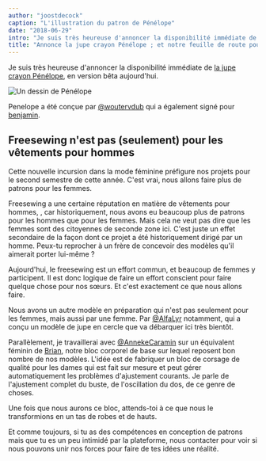 ```yaml
---
author: "joostdecock"
caption: "L'illustration du patron de Pénélope"
date: "2018-06-29"
intro: "Je suis très heureuse d'annoncer la disponibilité immédiate de la jupe crayon Pénélope , sortie en version bêta aujourd'hui."
title: "Annonce la jupe crayon Pénélope ; et notre feuille de route pour les vêtements pour femmes."
---
```


Je suis très heureuse d'annoncer la disponibilité immédiate de [la jupe crayon Pénélope](/patterns/penelope), en version bêta aujourd'hui.

![Un dessin de Pénélope](linedrawing.svg)

Penelope a été conçue par [@woutervdub](/users/woutervdub) qui a également signé pour [benjamin](/patterns/benjamin).

## Freesewing n'est pas (seulement) pour les vêtements pour hommes

Cette nouvelle incursion dans la mode féminine préfigure nos projets pour le second semestre de cette année. C'est vrai, nous allons faire plus de patrons pour les femmes.

Freesewing a une certaine réputation en matière de vêtements pour hommes, , car historiquement, nous avons eu beaucoup plus de patrons pour les hommes que pour les femmes. Mais cela ne veut pas dire que les femmes sont des citoyennes de seconde zone ici. C'est juste un effet secondaire de la façon dont ce projet a été historiquement dirigé par un homme. Peux-tu reprocher à un frère de concevoir des modèles qu'il aimerait porter lui-même ?

Aujourd'hui, le freesewing est un effort commun, et beaucoup de femmes y participent. Il est donc logique de faire un effort conscient pour faire quelque chose pour nos sœurs. Et c'est exactement ce que nous allons faire.

Nous avons un autre modèle en préparation qui n'est pas seulement pour les femmes, mais aussi par une femme. Par [@AlfaLyr](/users/alfalyr) notamment, qui a conçu un modèle de jupe en cercle que va débarquer ici très bientôt.

Parallèlement, je travaillerai avec [@AnnekeCaramin](/users/annekecaramin) sur un équivalent féminin de [Brian](/patterns/brian), notre bloc corporel de base sur lequel reposent bon nombre de nos modèles. L'idée est de fabriquer un bloc de corsage de qualité pour les dames qui est fait sur mesure et peut gérer automatiquement les problèmes d'ajustement courants. Je parle de l'ajustement complet du buste, de l'oscillation du dos, de ce genre de choses.

Une fois que nous aurons ce bloc, attends-toi à ce que nous le transformions en un tas de robes et de hauts.

Et comme toujours, si tu as des compétences en conception de patrons mais que tu es un peu intimidé par la plateforme, nous contacter pour voir si nous pouvons unir nos forces pour faire de tes idées une réalité.

